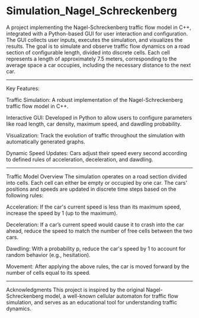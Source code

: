 # Simulation_Nagel_Schreckenberg
A project implementing the Nagel-Schreckenberg traffic flow model in C++, integrated with a Python-based GUI for user interaction and configuration. The GUI collects user inputs, executes the simulation, and visualizes the results.
The goal is to simulate and observe traffic flow dynamics on a road section of configurable length, divided into discrete cells. Each cell represents a length of approximately 7.5 meters, corresponding to the average space a car occupies, including the necessary distance to the next car.

---------------------------------------------------------------------------------------------------------------------------------------------------------------------------------------------------------------------------------------------

Key Features:

Traffic Simulation: A robust implementation of the Nagel-Schreckenberg traffic flow model in C++.

Interactive GUI: Developed in Python to allow users to configure parameters like road length, car density, maximum speed, and dawdling probability.

Visualization: Track the evolution of traffic throughout the simulation with automatically generated graphs.

Dynamic Speed Updates: Cars adjust their speed every second according to defined rules of acceleration, deceleration, and dawdling.

---------------------------------------------------------------------------------------------------------------------------------------------------------------------------------------------------------------------------------------------

Traffic Model Overview
The simulation operates on a road section divided into cells. Each cell can either be empty or occupied by one car. The cars' positions and speeds are updated in discrete time steps based on the following rules:

Acceleration:
If the car's current speed is less than its maximum speed, increase the speed by 1 (up to the maximum).

Deceleration:
If a car’s current speed would cause it to crash into the car ahead, reduce the speed to match the number of free cells between the two cars.

Dawdling:
With a probability p, reduce the car's speed by 1 to account for random behavior (e.g., hesitation).

Movement:
After applying the above rules, the car is moved forward by the number of cells equal to its speed.

---------------------------------------------------------------------------------------------------------------------------------------------------------------------------------------------------------------------------------------------

Acknowledgments
This project is inspired by the original Nagel-Schreckenberg model, a well-known cellular automaton for traffic flow simulation, and serves as an educational tool for understanding traffic dynamics.